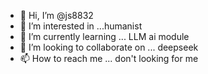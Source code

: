- 👋 Hi, I’m @js8832
- 👀 I’m interested in ...humanist
- 🌱 I’m currently learning ... LLM ai module 
- 💞️ I’m looking to collaborate on ... deepseek 
- 📫 How to reach me ... don't looking for me 

<!---
js8832/js8832 is a ✨ special ✨ repository because its `README.md` (this file) appears on your GitHub profile.
You can click the Preview link to take a look at your changes.
--->
